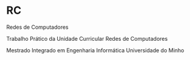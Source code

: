 # RC
Redes de Computadores

Trabalho Prático da Unidade Curricular Redes de Computadores

Mestrado Integrado em Engenharia Informática 
Universidade do Minho

